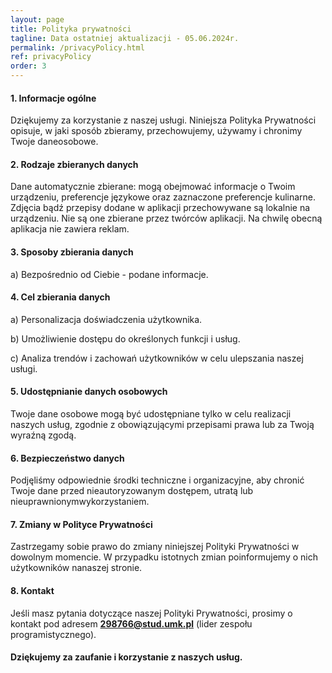 ```yaml
---
layout: page
title: Polityka prywatności
tagline: Data ostatniej aktualizacji - 05.06.2024r.
permalink: /privacyPolicy.html
ref: privacyPolicy
order: 3
---
```



#### **1. Informacje ogólne**
Dziękujemy za korzystanie z naszej usługi. Niniejsza Polityka Prywatności opisuje, w jaki sposób zbieramy, przechowujemy, używamy i chronimy Twoje daneosobowe.


#### **2. Rodzaje zbieranych danych**
Dane automatycznie zbierane: mogą obejmować informacje o Twoim urządzeniu, preferencje językowe oraz zaznaczone preferencje kulinarne.
Zdjęcia bądź przepisy dodane w aplikacji przechowywane są lokalnie na urządzeniu. Nie są one zbierane przez twórców aplikacji.
Na chwilę obecną aplikacja nie zawiera reklam.


#### **3. Sposoby zbierania danych**
<p><span class="abc">a)</span> Bezpośrednio od Ciebie - podane informacje.</p>


#### **4. Cel zbierania danych**
<p><span class="abc">a)</span> Personalizacja doświadczenia użytkownika.</p>
<p><span class="abc">b)</span> Umożliwienie dostępu do określonych funkcji i usług.</p>
<p><span class="abc">c)</span> Analiza trendów i zachowań użytkowników w celu ulepszania naszej usługi.</p>


#### **5. Udostępnianie danych osobowych**
Twoje dane osobowe mogą być udostępniane tylko w celu realizacji naszych usług, zgodnie z obowiązującymi przepisami prawa lub za Twoją wyraźną zgodą.


#### **6. Bezpieczeństwo danych**
Podjęliśmy odpowiednie środki techniczne i organizacyjne, aby chronić Twoje dane przed nieautoryzowanym dostępem, utratą lub nieuprawnionymwykorzystaniem.


#### **7. Zmiany w Polityce Prywatności**
Zastrzegamy sobie prawo do zmiany niniejszej Polityki Prywatności w dowolnym momencie. W przypadku istotnych zmian poinformujemy o nich użytkowników nanaszej stronie.


#### **8. Kontakt**
Jeśli masz pytania dotyczące naszej Polityki Prywatności, prosimy o kontakt pod adresem **298766@stud.umk.pl** (lider zespołu programistycznego).


#### **Dziękujemy za zaufanie i korzystanie z naszych usług.**